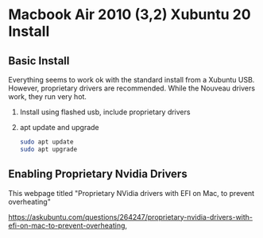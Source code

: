 # Macbook Air 2010 (3,2) Xubuntu 20 Install

## Basic Install

Everything seems to work ok with the standard install from a Xubuntu USB.
However, proprietary drivers are recommended.
While the Nouveau drivers work, they run very hot.

1. Install using flashed usb, include proprietary drivers
2. apt update and upgrade

    ```bash
    sudo apt update
    sudo apt upgrade
    ```

## Enabling Proprietary Nvidia Drivers

This webpage titled "Proprietary NVidia drivers with EFI on Mac, to prevent
overheating" 

https://askubuntu.com/questions/264247/proprietary-nvidia-drivers-with-efi-on-mac-to-prevent-overheating,


